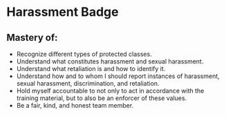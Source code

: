 # Harassment Badge

## Mastery of:
* Recognize different types of protected classes.
* Understand what constitutes harassment and sexual harassment.
* Understand what retaliation is and how to identify it. 
* Understand how and to whom I should report instances of harassment, sexual harassment, discrimination, and retaliation. 
* Hold myself accountable to not only to act in accordance with the training material, but to also be an enforcer of these values.
* Be a fair, kind, and honest team member. 

